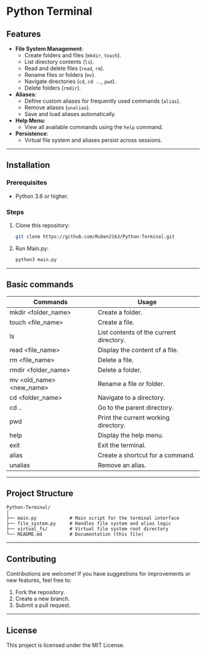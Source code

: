 # **Python Terminal**

## **Features**
- **File System Management**:
  - Create folders and files (`mkdir`, `touch`).
  - List directory contents (`ls`).
  - Read and delete files (`read`, `rm`).
  - Rename files or folders (`mv`).
  - Navigate directories (`cd`, `cd ..`, `pwd`).
  - Delete folders (`rmdir`).
- **Aliases**:
  - Define custom aliases for frequently used commands (`alias`).
  - Remove aliases (`unalias`).
  - Save and load aliases automatically.
- **Help Menu**:
  - View all available commands using the `help` command.
- **Persistence**:
  - Virtual file system and aliases persist across sessions.

---

## **Installation**

### **Prerequisites**
- Python 3.6 or higher.

### **Steps**
1. Clone this repository:
   ```bash
   git clone https://github.com/Ruben2163/Python-Terminal.git
1. Run Main.py:
   ```bash
   python3 main.py
---
## **Basic commands**

| Commands|Usage|
| -------|------------------ |
| mkdir <folder_name>|Create a folder.|
|touch <file_name>|	Create a file.|
|ls	|List contents of the current directory.|
|read <file_name>	|Display the content of a file.|
|rm <file_name>	|Delete a file.|
|rmdir <folder_name>	|Delete a folder.|
|mv <old_name> <new_name>	|Rename a file or folder.|
|cd <folder_name>	|Navigate to a directory.|
|cd ..	|Go to the parent directory.|
|pwd	|Print the current working directory.|
|help	|Display the help menu.|
|exit	|Exit the terminal.|
|alias <name> <command>	|Create a shortcut for a command.|
|unalias <name>	|Remove an alias.|

---

## **Project Structure**

```plaintext
Python-Terminal/
│
├── main.py            # Main script for the terminal interface
├── file_system.py     # Handles file system and alias logic
├── virtual_fs/        # Virtual file system root directory
└── README.md          # Documentation (this file)
```
---

## **Contributing**

Contributions are welcome! If you have suggestions for improvements or new features, feel free to:

1.    Fork the repository.
2.    Create a new branch.
3.    Submit a pull request.

---

## **License**

This project is licensed under the MIT License.





